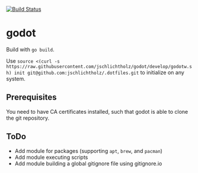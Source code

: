[![Build Status](https://travis-ci.com/jschlichtholz/godot.svg?branch=master)](https://travis-ci.com/jschlichtholz/godot)

# godot

Build with `go build`.

Use `source <(curl -s https://raw.githubusercontent.com/jschlichtholz/godot/develop/godotw.sh) init git@github.com:jschlichtholz/.dotfiles.git` to initialize
on any system.

## Prerequisites

You need to have CA certificates installed, such that godot is able to clone the git repository.

## ToDo

* Add module for packages (supporting `apt`, `brew`, and `pacman`)
* Add module executing scripts
* Add module building a global gitignore file using gitignore.io
